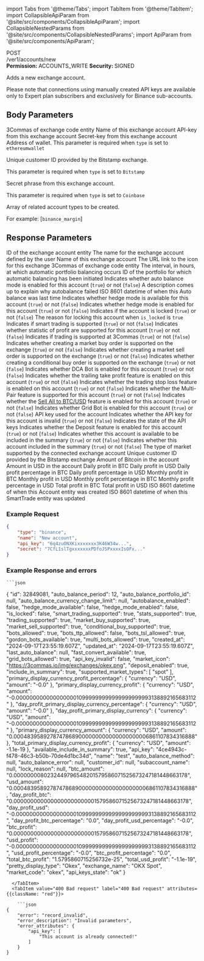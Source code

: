 import Tabs from '@theme/Tabs';
import TabItem from '@theme/TabItem';
import CollapsibleApiParam from '@site/src/components/CollapsibleApiParam';
import CollapsibleNestedParams from '@site/src/components/CollapsibleNestedParams';
import ApiParam from '@site/src/components/ApiParam';

<div className="main-container-endpoint">
    <div className="container-endpoint">
            <div className="container-method-post">
                <span className="endpoint-method">POST</span>
            </div>
              <div className="container-url">
                <span className="endpoint-url">/ver1/accounts/new</span>
           </div>
    </div>
    <div className="container-permission">
        <span className="permission-description"><strong>Permission: </strong>ACCOUNTS_WRITE</span>
        <span className="permission-description"><strong>Security: </strong>SIGNED</span>
    </div>
</div>

<p className="p-method-discription">
   Adds a new exchange account. 
</p>

<div class="alert alert--warning" role="alert">
Please note that connections using manually created API keys are available only to Expert plan subscribers and exclusively for Binance sub-accounts.
</div>



<h2>Body Parameters</h2>

<ApiParam name='type' type='string' id="type" required>
   3Commas of exchange code entity
</ApiParam>

<ApiParam name='name' type='string' id="name" required>
   Name of this exchange account
</ApiParam>

<ApiParam name='api_key' type="string" id="api_key" required>
   API-key from this exchange account
</ApiParam>

<ApiParam name='secret' type='string' id="secret" required>
   Secret-key from this exchange account
</ApiParam>

<ApiParam name='address' type='string' id="address" required>
   Address of wallet. This parameter is required when <code>type</code> is set to <code>ethereumwallet</code>
</ApiParam>

<ApiParam name='customer_id' type='string' id="customer_id" required>
    <p>Unique customer ID provided by the Bitstamp exchange.</p>
    <p>This parameter is required when <code>type</code> is set to <code>Bitstamp</code></p>
</ApiParam>

<ApiParam name='passphrase' type='string' id="passphrase" required>
   <p>Secret phrase from this exchange account.</p>
   <p>This parameter is required when <code>type</code> is set to <code>Coinbase</code></p>
</ApiParam>

<ApiParam name='types_to_create' type='array[string]' id="types_to_create" required>
   <p>Array of related account types to be created.</p>
   <p>For example: [<code>binance_margin</code>]</p>
</ApiParam>



<h2>Response Parameters</h2>

<CollapsibleApiParam name="id" type="integer" id="id">
   ID of the exchange account entity
</CollapsibleApiParam>

<CollapsibleApiParam name="name" type="string" id="name">
   The name for the exchange account defined by the user
</CollapsibleApiParam>

<CollapsibleApiParam name="exchange_name" type="string" id="exchange_name">
   Name of this exchange account
</CollapsibleApiParam>

<CollapsibleApiParam name="market_icon" type="string" id="market_icon">
   The URL link to the icon for this exchange
</CollapsibleApiParam>

<CollapsibleApiParam name="market_code" type="string" id="market_code">
   3Commas of exchange code entity
</CollapsibleApiParam>

<CollapsibleApiParam name="auto_balance_period" type="integer" id="auto_balance_period">
   The interval, in hours, at which automatic portfolio balancing occurs
</CollapsibleApiParam>

<CollapsibleApiParam name="auto_balance_portfolio_id" type="integer" id="auto_balance_portfolio_id">
   ID of the portfolio for which automatic balancing has been initiated
</CollapsibleApiParam>

<CollapsibleApiParam name="autobalance_enabled" type="boolean" id="autobalance_enabled">
   Indicates whether auto balance mode is enabled for this account (<code>true</code>) or not (<code>false</code>)
</CollapsibleApiParam>

<CollapsibleApiParam name="auto_balance_error" type="string or null" id="auto_balance_error">
   A description comes up to explain why autobalance failed
</CollapsibleApiParam>

<CollapsibleApiParam name="last_auto_balance" type="string or null" id="last_auto_balance">
   ISO 8601 datetime of when this Auto balance was last time
</CollapsibleApiParam>

<CollapsibleApiParam name="hedge_mode_available" type="boolean" id="hedge_mode_available">
   Indicates whether hedge mode is available for this account (<code>true</code>) or not (<code>false</code>)
</CollapsibleApiParam>

<CollapsibleApiParam name="hedge_mode_enabled" type="boolean" id="hedge_mode_enabled">
   Indicates whether hedge mode is enabled for this account (<code>true</code>) or not (<code>false</code>)
</CollapsibleApiParam>

<CollapsibleApiParam name="is_locked" type="boolean" id="is_locked">
   Indicates if the account is locked (<code>true</code>) or not (<code>false</code>)
</CollapsibleApiParam>

<CollapsibleApiParam name="lock_reason" type="string or null" id="lock_reason">
   The reason for locking this account when <code>is_locked</code> is <code>true</code>
</CollapsibleApiParam>

<CollapsibleApiParam name="smart_trading_supported" type="boolean" id="smart_trading_supported">
   Indicates if smart trading is supported (<code>true</code>) or not (<code>false</code>)
</CollapsibleApiParam>

<CollapsibleApiParam name="stats_supported" type="boolean" id="stats_supported">
   Indicates whether statistic of profit are supported for this account (<code>true</code>) or not (<code>false</code>)
</CollapsibleApiParam>

<CollapsibleApiParam name="trading_supported" type="boolean" id="trading_supported">
   Indicates if trading is supported at 3Commas (<code>true</code>) or not (<code>false</code>)
</CollapsibleApiParam>

<CollapsibleApiParam name="market_buy_supported" type="boolean" id="market_buy_supported">
   Indicates whether creating a market buy order is supported on the exchange (<code>true</code>) or not (<code>false</code>)
</CollapsibleApiParam>

<CollapsibleApiParam name="market_sell_supported" type="boolean" id="market_sell_supported">
   Indicates whether creating a market sell order is supported on the exchange (<code>true</code>) or not (<code>false</code>)
</CollapsibleApiParam>

<CollapsibleApiParam name="conditional_buy_supported" type="boolean" id="conditional_buy_supported">
   Indicates whether creating a conditional buy order is supported on the exchange (<code>true</code>) or not (<code>false</code>)
</CollapsibleApiParam>

<CollapsibleApiParam name="bots_allowed" type="boolean" id="bots_allowed">
   Indicates whether DCA Bot is enabled for this account (<code>true</code>) or not (<code>false</code>)
</CollapsibleApiParam>

<CollapsibleApiParam name="bots_ttp_allowed" type="boolean" id="bots_ttp_allowed">
   Indicates whether the trailing take profit feature is enabled on this account (<code>true</code>) or not (<code>false</code>)
</CollapsibleApiParam>

<CollapsibleApiParam name="bots_tsl_allowed" type="boolean" id="bots_tsl_allowed">
   Indicates whether the trading stop loss feature is enabled on this account (<code>true</code>) or not (<code>false</code>)
</CollapsibleApiParam>

<CollapsibleApiParam name="multi_bots_allowed" type="boolean" id="multi_bots_allowed">
   Indicates whether the Multi-Pair feature is supported for this account (<code>true</code>) or not (<code>false</code>)
</CollapsibleApiParam>

<CollapsibleApiParam name="fast_convert_available" type="boolean" id="fast_convert_available">
   Indicates whether the <a href="https://help.3commas.io/en/articles/5898691-rebalance-your-portfolio-with-sell-all-to-usdt-or-sell-all-to-btc">Sell All to BTC/USD</a> feature is enabled for this account (<code>true</code>) or not (<code>false</code>)
</CollapsibleApiParam>

<CollapsibleApiParam name="grid_bots_allowed" type="boolean" id="grid_bots_allowed">
   Indicates whether Grid Bot is enabled for this account (<code>true</code>) or not (<code>false</code>)
</CollapsibleApiParam>

<CollapsibleApiParam name="api_key" type="string" id="api_key">
   API key used for the account
</CollapsibleApiParam>

<CollapsibleApiParam name="api_key_invalid" type="boolean" id="api_key_invalid">
   Indicates whether the API key for this account is invalid (<code>true</code>) or not (<code>false</code>)
</CollapsibleApiParam>

<CollapsibleApiParam name="api_keys_state" type="string" id="api_keys_state">
   Indicates the state of the API keys
</CollapsibleApiParam>

<CollapsibleApiParam name="deposit_enabled" type="boolean" id="deposit_enabled">
   Indicates whether the Deposit feature is enabled for this account (<code>true</code>) or not (<code>false</code>)
</CollapsibleApiParam>

<CollapsibleApiParam name="available_include_in_summary" type="boolean" id="available_include_in_summary">
   Indicates whether this account is available to be included in the summary (<code>true</code>) or not (<code>false</code>)
</CollapsibleApiParam>

<CollapsibleApiParam name="include_in_summary" type="boolean" id="include_in_summary">
   Indicates whether this account included in the summary (<code>true</code>) or not (<code>false</code>)
</CollapsibleApiParam>

<CollapsibleApiParam name="supported_market_types" type="array" id="supported_market_types">
   The type of market supported by the connected exchange account
</CollapsibleApiParam>

<CollapsibleApiParam name="customer_id" type="string" id="customer_id">
   Unique customer ID provided by the Bitstamp exchange
</CollapsibleApiParam>

<CollapsibleApiParam name="btc_amount" type="string" id="btc_amount">
   Amount of Bitcoin in the account
</CollapsibleApiParam>

<CollapsibleApiParam name="usd_amount" type="string" id="usd_amount">
   Amount in USD in the account
</CollapsibleApiParam>

<CollapsibleApiParam name="day_profit_btc" type="string" id="day_profit_btc">
   Daily profit in BTC
</CollapsibleApiParam>

<CollapsibleApiParam name="day_profit_usd" type="string" id="day_profit_usd">
   Daily profit in USD
</CollapsibleApiParam>

<CollapsibleApiParam name="day_profit_btc_percentage" type="number" id="day_profit_btc_percentage">
   Daily profit percentage in BTC
</CollapsibleApiParam>

<CollapsibleApiParam name="day_profit_usd_percentage" type="number" id="day_profit_usd_percentage">
   Daily profit percentage in USD
</CollapsibleApiParam>

<CollapsibleApiParam name="btc_profit" type="number" id="btc_profit">
   Monthly profit in BTC
</CollapsibleApiParam>

<CollapsibleApiParam name="usd_profit" type="number" id="usd_profit">
   Monthly profit in USD
</CollapsibleApiParam>

<CollapsibleApiParam name="btc_profit_percentage" type="number" id="btc_profit_percentage">
   Monthly profit percentage in BTC
</CollapsibleApiParam>

<CollapsibleApiParam name="usd_profit_percentage" type="number" id="usd_profit_percentage">
   Monthly profit percentage in USD
</CollapsibleApiParam>

<CollapsibleApiParam name="total_btc_profit" type="number" id="total_btc_profit">
   Total profit in BTC
</CollapsibleApiParam>

<CollapsibleApiParam name="total_usd_profit" type="number" id="total_usd_profit">
   Total profit in USD
</CollapsibleApiParam>

<CollapsibleApiParam name="created_at" type="string" id="created_at">
   ISO 8601 datetime of when this Account entity was created
</CollapsibleApiParam>

<CollapsibleApiParam name="updated_at" type="string" id="updated_at">
   ISO 8601 datetime of when this SmartTrade entity was updated
</CollapsibleApiParam>

<h3> Example Request</h3>

```json title="POST /ver1/accounts/new"
{
    "type": "binance",
    "name": "New account",
    "api_key": "6q4zuONXKixxxxxxx3K46W34w...",
    "secret": "7CfL1slTgxxxxxxxPDfoJSPxxxxIsOFx..."
}
```


<h3> Example Response and errors </h3>
<div style={{ margin: '10px', padding: '10px' }}>
<Tabs>
  <TabItem value="200 OK" label="200 OK" attributes={{className: "green"}}>

    ```json
{
    "id": 32849081,
    "auto_balance_period": 12,
    "auto_balance_portfolio_id": null,
    "auto_balance_currency_change_limit": null,
    "autobalance_enabled": false,
    "hedge_mode_available": false,
    "hedge_mode_enabled": false,
    "is_locked": false,
    "smart_trading_supported": true,
    "stats_supported": true,
    "trading_supported": true,
    "market_buy_supported": true,
    "market_sell_supported": true,
    "conditional_buy_supported": true,
    "bots_allowed": true,
    "bots_ttp_allowed": false,
    "bots_tsl_allowed": true,
    "gordon_bots_available": true,
    "multi_bots_allowed": true,
    "created_at": "2024-09-17T23:55:19.607Z",
    "updated_at": "2024-09-17T23:55:19.607Z",
    "last_auto_balance": null,
    "fast_convert_available": true,
    "grid_bots_allowed": true,
    "api_key_invalid": false,
    "market_icon": "https://3commas.io/img/exchanges/okex.png",
    "deposit_enabled": true,
    "include_in_summary": true,
    "supported_market_types": [
        "spot"
    ],
    "primary_display_currency_profit_percentage": {
        "currency": "USD",
        "amount": "-0.0"
    },
    "primary_display_currency_profit": {
        "currency": "USD",
        "amount": "-0.00000000000000000010999999999999999999993138892165683112"
    },
    "day_profit_primary_display_currency_percentage": {
        "currency": "USD",
        "amount": "-0.0"
    },
    "day_profit_primary_display_currency": {
        "currency": "USD",
        "amount": "-0.00000000000000000010999999999999999999993138892165683112"
    },
    "primary_display_currency_amount": {
        "currency": "USD",
        "amount": "0.00048395892787478689000000000000000000006861107834316888"
    },
    "total_primary_display_currency_profit": {
        "currency": "USD",
        "amount": -1.1e-19
    },
    "available_include_in_summary": true,
    "api_key": "4ce4943c-f478-46c3-b50b-70de4d1bc34d",
    "name": "test",
    "auto_balance_method": null,
    "auto_balance_error": null,
    "customer_id": null,
    "subaccount_name": null,
    "lock_reason": null,
    "btc_amount": "0.0000000080232449796548201579586071525673247181448663178",
    "usd_amount": "0.00048395892787478689000000000000000000006861107834316888",
    "day_profit_btc": "0.0000000000000000000000001579586071525673247181448663178",
    "day_profit_usd": "-0.00000000000000000010999999999999999999993138892165683112",
    "day_profit_btc_percentage": "0.0",
    "day_profit_usd_percentage": "-0.0",
    "btc_profit": "0.0000000000000000000000001579586071525673247181448663178",
    "usd_profit": "-0.00000000000000000010999999999999999999993138892165683112",
    "usd_profit_percentage": "-0.0",
    "btc_profit_percentage": "0.0",
    "total_btc_profit": "1.5795860715256732e-25",
    "total_usd_profit": "-1.1e-19",
    "pretty_display_type": "Okex",
    "exchange_name": "OKX Spot",
    "market_code": "okex",
    "api_keys_state": "ok"
}
```
  </TabItem>
  <TabItem value="400 Bad request" label="400 Bad request" attributes={{className: "red"}}>

    ```json
{
    "error": "record_invalid",
    "error_description": "Invalid parameters",
    "error_attributes": {
        "api_key": [
            "This account is already connected!"
        ]
    }
}
```
  </TabItem>
</Tabs>
</div>
